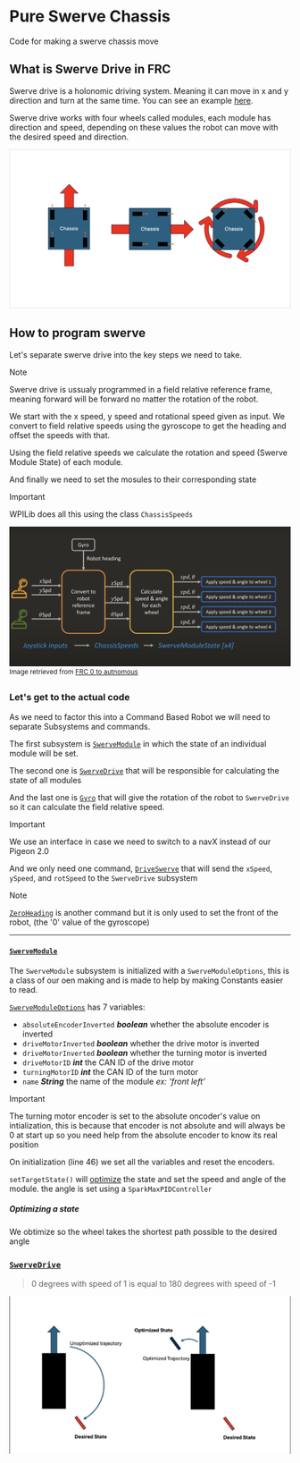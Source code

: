 # Pure Swerve Chassis
Code for making a swerve chassis move

## What is Swerve Drive in FRC
Swerve drive is a holonomic driving system. Meaning it can move in x and y direction and turn at the same time. You can see an example [here](https://youtu.be/FLnUZBHBczM?si=fxpICCj0WZetGUga&t=17).

Swerve drive works with four wheels called modules, each module has direction and speed, depending on these values the robot can move with the desired speed and direction.

![image](Images/SwervePositionExamples.png)


## How to program swerve

Let's separate swerve drive into the key steps we need to take.

> [!NOTE]
> Swerve drive is ussualy programmed in a field relative reference frame, meaning forward will be forward no matter the rotation of the robot.

We start with the x speed, y speed and rotational speed given as input. We convert to field relative speeds using the gyroscope to get the heading and offset the speeds with that.

Using the field relative speeds we calculate the rotation and speed (Swerve Module State) of each module. 

And finally we need to set the mosules to their corresponding state

> [!IMPORTANT]
> WPILib does all this using the class `ChassisSpeeds`

![diagram](Images/SwerveDriveDiagram.png)
<sup>Image retrieved from [FRC 0 to autnomous](https://youtu.be/0Xi9yb1IMyA?si=rVmkGVnW3SoixsAd)</sup>


### Let's get to the actual code

As we need to factor this into a Command Based Robot we will need to separate Subsystems and commands.

The first subsystem is [`SwerveModule`](src/main/java/frc/robot/subsystems/SwerveModule.java) in which the state of an individual module will be set.

The second one is [`SwerveDrive`](src/main/java/frc/robot/subsystems/SwerveDrive.java) that will be responsible for calculating the state of all modules

And the last one is [`Gyro`](src/main/java/frc/robot/subsystems/Gyro/GyroIOPigeon.java) that will give the rotation of the robot to `SwerveDrive` so it can calculate the field relative speed.

> [!IMPORTANT]
> We use an interface in case we need to switch to a navX instead of our Pigeon 2.0

And we only need one command, [`DriveSwerve`](src/main/java/frc/robot/commands/swerve/DriveSwerve.java) that will send the `xSpeed`, `ySpeed`, and `rotSpeed` to the `SwerveDrive` subsystem

> [!NOTE]
> [`ZeroHeading`](src/main/java/frc/robot/commands/swerve/ZeroHeading.java) is another command but it is only used to set the front of the robot, (the '0' value of the gyroscope)

---

#### [`SwerveModule`](src/main/java/frc/robot/subsystems/SwerveModule.java)

The `SwerveModule` subsystem is initialized with a `SwerveModuleOptions`, this is a class of our oen making and is made to help by making Constants easier to read.

[`SwerveModuleOptions`](src/main/java/lib/team3526/constants/SwerveModuleOptions.java) has 7 variables:

- `absoluteEncoderInverted` ***boolean*** whether the absolute encoder is inverted
- `driveMotorInverted` ***boolean*** whether the drive motor is inverted
- `driveMotorInverted` ***boolean*** whether the turning motor is inverted
- `driveMotorID` ***int*** the CAN ID of the drive motor
- `turningMotorID` ***int*** the CAN ID of the turn motor
- `name` ***String*** the name of the module *ex: 'front left'*

> [!IMPORTANT]
> The turning motor encoder is set to the absolute oncoder's value on intialization, this is because that encoder is not absolute and will always be 0 at start up so you need help from the absolute encoder to know its real position

On initialization (line 46) we set all the variables and reset the encoders. 

`setTargetState()` will [optimize](#Optimizing-a-state) the state and set the speed and angle of the module. the angle is set using a `SparkMaxPIDController`

##### Optimizing a state

We obtimize so the wheel takes the shortest path possible to the desired angle

### [`SwerveDrive`](src/main/java/frc/robot/subsystems/SwerveDrive.java)

> 0 degrees with speed of 1 is equal to 180 degrees with speed of -1

![example](Images/Optimization.png)